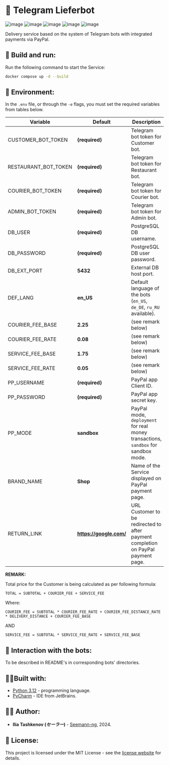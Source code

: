 # 🛒 Telegram Lieferbot

![image](https://img.shields.io/badge/Python-FFD43B?style=for-the-badge&logo=python&logoColor=blue)
![image](https://img.shields.io/badge/Telegram-2CA5E0?style=for-the-badge&logo=telegram&logoColor=white)
![image](https://img.shields.io/badge/Docker-2CA5E0?style=for-the-badge&logo=docker&logoColor=white)
![image](https://img.shields.io/badge/PostgreSQL-316192?style=for-the-badge&logo=postgresql&logoColor=white)
![image](https://img.shields.io/badge/PayPal-00457C?style=for-the-badge&logo=paypal&logoColor=white)

Delivery service based on the system of Telegram bots with integrated payments via PayPal.

## 🚀 Build and run:

Run the following command to start the Service:

```bash
docker compose up -d --build
```

## 🔐 Environment:

In the `.env` file, or through the `-e` flags, you must set the required variables from
tables below.

| Variable             | Default                 | Description                                                                        |
|----------------------|-------------------------|------------------------------------------------------------------------------------|
| CUSTOMER_BOT_TOKEN   | **(required)**          | Telegram bot token for Customer bot.                                               |
| RESTAURANT_BOT_TOKEN | **(required)**          | Telegram bot token for Restaurant bot.                                             |
| COURIER_BOT_TOKEN    | **(required)**          | Telegram bot token for Courier bot.                                                |
| ADMIN_BOT_TOKEN      | **(required)**          | Telegram bot token for Admin bot.                                                  |
| DB_USER              | **(required)**          | PostgreSQL DB username.                                                            |
| DB_PASSWORD          | **(required)**          | PostgreSQL DB user password.                                                       |
| DB_EXT_PORT          | **5432**                | External DB host port.                                                             |
| DEF_LANG             | **en_US**               | Default language of the bots (`en_US`, `de_DE`, `ru_RU` available).                |
| COURIER_FEE_BASE     | **2.25**                | (see remark below)                                                                 |
| COURIER_FEE_RATE     | **0.08**                | (see remark below)                                                                 |
| SERVICE_FEE_BASE     | **1.75**                | (see remark below)                                                                 |
| SERVICE_FEE_RATE     | **0.05**                | (see remark below)                                                                 |
| PP_USERNAME          | **(required)**          | PayPal app Client ID.                                                              |
| PP_PASSWORD          | **(required)**          | PayPal app secret key.                                                             |
| PP_MODE              | **sandbox**             | PayPal mode, `deployment` for real money transactions, `sandbox` for sandbox mode. |
| BRAND_NAME           | **Shop**                | Name of the Service displayed on PayPal payment page.                              |
| RETURN_LINK          | **https://google.com/** | URL Customer to be redirected to after payment completion on PayPal payment page.  |

__REMARK:__

Total price for the Customer is being calculated as per following formula:

`TOTAL = SUBTOTAL + COURIER_FEE + SERVICE_FEE`

Where:

`COURIER_FEE = SUBTOTAL * COURIER_FEE_RATE + COURIER_FEE_DISTANCE_RATE * DELIVERY_DISTANCE + COURIER_FEE_BASE`

AND

`SERVICE_FEE = SUBTOTAL * SERVICE_FEE_RATE + SERVICE_FEE_BASE`

## 🤖 Interaction with the bots:

To be described in README's in corresponding bots' directories.

## 👨‍🔧Built with:

* [Python 3.12](https://www.python.org/) - programming language.
* [PyCharm](https://www.jetbrains.com/pycharm/) - IDE from JetBrains.

## 👨‍💻 Author:

* **Ilia Tashkenov (_セーラー_)** - [Seemann-ng](https://github.com/Seemann-ng), 2024.

## 📝 License:

This project is licensed under the MIT License - see the [license website](https://opensource.org/licenses/MIT) for details.
